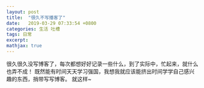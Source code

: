 ```yaml
---
layout: post
title:  "很久不写播客了"
date:   2019-03-29 07:33:54 +0800
categories: 生活 吐槽
tags: 日常
excerpt: 		
mathjax: true
---
```


  很久很久没写博客了，每次都想好好记录一些什么，到了实际中，忙起来，就什么也弄不成！
既然能有时间天天学习强国，我想我就应该能挤出时间学学自己感兴趣的东西，捎带写写博客。
就这样~